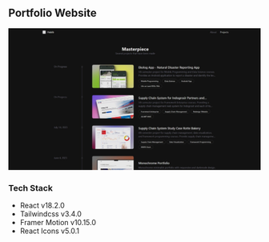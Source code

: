 ## Portfolio Website

<a href="https://hibatillah.site">
  <img src="src/assets/img/projects.jpeg">
</a>

### Tech Stack
- React v18.2.0
- Tailwindcss v3.4.0
- Framer Motion v10.15.0
- React Icons v5.0.1